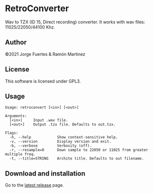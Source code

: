 # RetroConverter

Wav to TZX (ID 15, Direct recording) converter. It works with wav files: 11025/22050/44100 Khz.

## Author

©2021 Jorge Fuertes & Ramón Martinez

## License

This software is licensed under GPL3.

## Usage
```
Usage: retroconvert [<in>] [<out>]

Arguments:
  [<in>]     Input .wav file.
  [<out>]    Output .tzx file. Defaults to out.tzx.

Flags:
  -h, --help            Show context-sensitive help.
  -v, --version         Display version and exit.
  -b, --verbose         Verbosity (off).
  -r, --resample=0      Down sample to 22050 or 11025 from greater multiple freq.
  -t, --title=STRING    Archite title. Defaults to out filename.
```

## Download and installation

Go to the [latest release](https://github.com/jorgefuertes/retroconverter/releases/latest) page.
